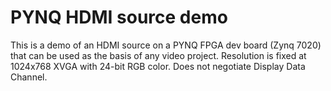# PYNQ HDMI source demo

This is a demo of an HDMI source on a PYNQ FPGA dev board (Zynq 7020) that can be used as the basis of any video project. Resolution is fixed at 1024x768 XVGA with 24-bit RGB color. Does not negotiate Display Data Channel.


